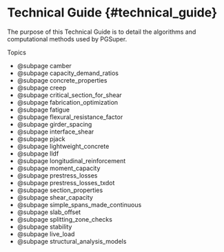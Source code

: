 Technical Guide {#technical_guide}
============

The purpose of this Technical Guide is to detail the algorithms and computational methods used by PGSuper.

Topics
* @subpage camber
* @subpage capacity_demand_ratios
* @subpage concrete_properties
* @subpage creep
* @subpage critical_section_for_shear
* @subpage fabrication_optimization
* @subpage fatigue
* @subpage flexural_resistance_factor
* @subpage girder_spacing
* @subpage interface_shear
* @subpage pjack
* @subpage lightweight_concrete
* @subpage lldf
* @subpage longitudinal_reinforcement
* @subpage moment_capacity
* @subpage prestress_losses
* @subpage prestress_losses_txdot
* @subpage section_properties
* @subpage shear_capacity
* @subpage simple_spans_made_continuous
* @subpage slab_offset
* @subpage splitting_zone_checks
* @subpage stability
* @subpage live_load
* @subpage structural_analysis_models